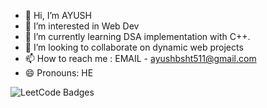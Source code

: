 - 👋 Hi, I’m AYUSH
- 👀 I’m interested in Web Dev
- 🌱 I’m currently learning DSA implementation with C++.
- 💞️ I’m looking to collaborate on dynamic web projects
- 📫 How to reach me : EMAIL - ayushbsht511@gmail.com
- 😄 Pronouns: HE
<!---
notAYUSH-511/notAYUSH-511 is a ✨ special ✨ repository because its `README.md` (this file) appears on your GitHub profile.
You can click the Preview link to take a look at your changes.
--->
<img src="https://leetcode-badge-showcase.vercel.app/api?username=ayush_511&animated=true&theme=black" alt="LeetCode Badges" />
